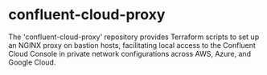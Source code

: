 # confluent-cloud-proxy
The 'confluent-cloud-proxy' repository provides Terraform scripts to set up an NGINX proxy on bastion hosts, facilitating local access to the Confluent Cloud Console in private network configurations across AWS, Azure, and Google Cloud.
